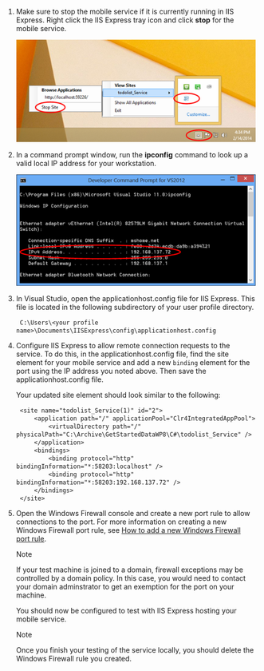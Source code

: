 
1. Make sure to stop the mobile service if it is currently running in IIS Express. Right click the IIS Express tray icon and click **stop** for the mobile service.
   
    ![](./media/mobile-services-how-to-configure-iis-express/iis-express-tray-stop-site.png)
2. In a command prompt window, run the **ipconfig** command to look up a valid local IP address for your workstation.
   
    ![](./media/mobile-services-how-to-configure-iis-express/ipconfig.png)
3. In Visual Studio, open the applicationhost.config file for IIS Express. This file is located in the following subdirectory of your user profile directory.
   
        C:\Users\<your profile name>\Documents\IISExpress\config\applicationhost.config
4. Configure IIS Express to allow remote connection requests to the service. To do this, in the applicationhost.config file, find the site element for your mobile service and add a new `binding` element for the port using the IP address you noted above. Then save the applicationhost.config file. 
   
    Your updated site element should look similar to the following:
   
        <site name="todolist_Service(1)" id="2">
            <application path="/" applicationPool="Clr4IntegratedAppPool">
                <virtualDirectory path="/" physicalPath="C:\Archive\GetStartedDataWP8\C#\todolist_Service" />
            </application>
            <bindings>
                <binding protocol="http" bindingInformation="*:58203:localhost" />
                <binding protocol="http" bindingInformation="*:58203:192.168.137.72" />
            </bindings>
        </site>
5. Open the Windows Firewall console and create a new port rule to allow connections to the port. For more information on creating a new Windows Firewall port rule, see [How to add a new Windows Firewall port rule].
   
   > [!NOTE]
   > If your test machine is joined to a domain, firewall exceptions may be controlled by a domain policy. In this case, you would need to contact your domain adminstrator to get an exemption for the port on your machine.
   > 
   > 
   
    You should now be configured to test with IIS Express hosting your mobile service. 
   
   > [!NOTE]
   > Once you finish your testing of the service locally, you should delete the Windows Firewall rule you created. 
   > 
   > 

<!-- URLs. -->
[How to add a new Windows Firewall port rule]:  http://go.microsoft.com/fwlink/?LinkId=392240
